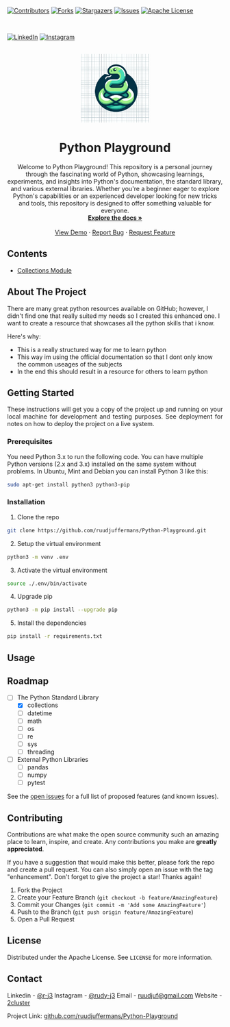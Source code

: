 [![Contributors][contributors-shield]][contributors-url]
[![Forks][forks-shield]][forks-url]
[![Stargazers][stars-shield]][stars-url]
[![Issues][issues-shield]][issues-url]
[![Apache License][license-shield]][license-url]

<br/>

[![LinkedIn][linkedin-shield]][linkedin-url]
[![Instagram][instagram-shield]][instagram-url]

<!-- PROJECT LOGO -->
<br />
<div align="center">
  <a href="https://github.com/ruudjuffermans/Python-Playground">
    <img src="images/logo.png" alt="logo generated with gpt4" width="160" height="160">
  </a>

  <h1 align="center">Python Playground</h1>

  <p align="center">
Welcome to Python Playground! This repository is a personal journey through the fascinating world of Python, showcasing learnings, experiments, and insights into Python's documentation, the standard library, and various external libraries. Whether you're a beginner eager to explore Python's capabilities or an experienced developer looking for new tricks and tools, this repository is designed to offer something valuable for everyone.
    <br />
    <a href="https://github.com/ruudjuffermans/Python-Playground"><strong>Explore the docs »</strong></a>
    <br />
    <br />
    <a href="https://github.com/ruudjuffermans/Python-Playground">View Demo</a>
    ·
    <a href="https://github.com/ruudjuffermans/Python-Playground/issues">Report Bug</a>
    ·
    <a href="https://github.com/ruudjuffermans/Python-Playground/issues">Request Feature</a>
  </p>
</div>

## Contents

- [Collections Module](#collections-module)

## About The Project

There are many great python resources available on GitHub; however, I didn't find one that really suited my needs so I created this enhanced one. I want to create a resource that showcases all the python skills that i know.

Here's why:

- This is a really structured way for me to learn python
- This way im using the official documentation so that I dont only know the common useages of the subjects
- In the end this should result in a resource for others to learn python

## Getting Started

<p align="justify">These instructions will get you a copy of the project up and running on your local machine for development and testing purposes. See deployment for notes on how to deploy the project on a live system.</p>

### Prerequisites

You need Python 3.x to run the following code. You can have multiple Python versions (2.x and 3.x) installed on the same system without problems.
In Ubuntu, Mint and Debian you can install Python 3 like this:

```sh
sudo apt-get install python3 python3-pip
```

### Installation

1. Clone the repo

```sh
git clone https://github.com/ruudjuffermans/Python-Playground.git
```

2. Setup the virtual environment

```sh
python3 -m venv .env
```

3. Activate the virtual environment

```sh
source ./.env/bin/activate
```

4. Upgrade pip

```sh
python3 -m pip install --upgrade pip
```

5. Install the dependencies

```sh
pip install -r requirements.txt
```

## Usage

## Roadmap

- [ ] The Python Standard Library
  - [x] collections
  - [ ] datetime
  - [ ] math
  - [ ] os
  - [ ] re
  - [ ] sys
  - [ ] threading
- [ ] External Python Libraries
  - [ ] pandas
  - [ ] numpy
  - [ ] pytest

See the [open issues](https://github.com/ruudjuffermans/Python-Playground/issues) for a full list of proposed features (and known issues).

## Contributing

Contributions are what make the open source community such an amazing place to learn, inspire, and create. Any contributions you make are **greatly appreciated**.

If you have a suggestion that would make this better, please fork the repo and create a pull request. You can also simply open an issue with the tag "enhancement".
Don't forget to give the project a star! Thanks again!

1. Fork the Project
2. Create your Feature Branch (`git checkout -b feature/AmazingFeature`)
3. Commit your Changes (`git commit -m 'Add some AmazingFeature'`)
4. Push to the Branch (`git push origin feature/AmazingFeature`)
5. Open a Pull Request

## License

Distributed under the Apache License. See `LICENSE` for more information.

## Contact

Linkedin - [@r-j3](https://www.linkedin.com/in/r-j3/)
Instagram - [@rudy-j3](https://www.instagram.com/rudy_j3/)
Email - [ruudjuf@gmail.com](https://mailto:ruudjuf@gmail.com)
Website - [2cluster](https://www.instagram.com/rudy_j3/)

Project Link: [github.com/ruudjuffermans/Python-Playground](https://github.com/ruudjuffermans/Python-Playground)

[contributors-shield]: https://img.shields.io/github/contributors/ruudjuffermans/Python-Playground.svg?style=for-the-badge
[contributors-url]: https://github.com/ruudjuffermans/Python-Playground/graphs/contributors
[forks-shield]: https://img.shields.io/github/forks/ruudjuffermans/Python-Playground.svg?style=for-the-badge
[forks-url]: https://github.com/ruudjuffermans/Python-Playground/network/members
[stars-shield]: https://img.shields.io/github/stars/ruudjuffermans/Python-Playground.svg?style=for-the-badge
[stars-url]: https://github.com/ruudjuffermans/Python-Playground/stargazers
[issues-shield]: https://img.shields.io/github/issues/ruudjuffermans/Python-Playground.svg?style=for-the-badge
[issues-url]: https://github.com/ruudjuffermans/Python-Playground/issues
[license-shield]: https://img.shields.io/github/license/ruudjuffermans/Python-Playground.svg?style=for-the-badge
[license-url]: https://github.com/ruudjuffermans/Python-Playground/blob/master/LICENSE
[linkedin-shield]: https://img.shields.io/badge/LinkedIn-0077B5?style=for-the-badge&logo=linkedin&logoColor=white
[linkedin-url]: https://linkedin.com/in/r-j3
[instagram-shield]: https://img.shields.io/badge/Instagram-E4405F?style=for-the-badge&logo=instagram&logoColor=white
[instagram-url]: https://www.instagram.com/rudy_j3
